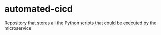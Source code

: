 # automated-cicd
Repository that stores all the Python scripts that could be executed by the microservice
